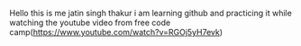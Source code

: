 Hello this is me jatin singh thakur i am learning github and practicing it while watching the youtube video from free code camp(https://www.youtube.com/watch?v=RGOj5yH7evk)

